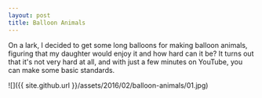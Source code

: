 ```yaml
---
layout: post
title: Balloon Animals
---
```

On a lark, I decided to get some long balloons for making balloon animals,
figuring that my daughter would enjoy it and how hard can it be? It turns out
that it's not very hard at all, and with just a few minutes on YouTube, you can
make some basic standards.

![]({{ site.github.url }}/assets/2016/02/balloon-animals/01.jpg)
